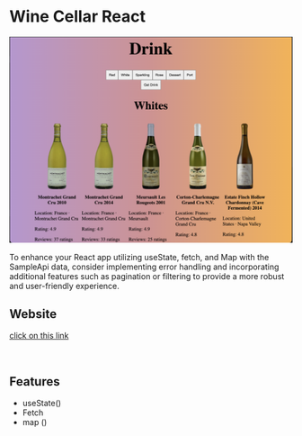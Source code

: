# Wine Cellar React

[![screen shot](./public/images/md.png)](https://wine-cellar-ari.web.app/)

To enhance your React app utilizing useState, fetch, and Map with the SampleApi data, consider implementing error handling and incorporating additional features such as pagination or filtering to provide a more robust and user-friendly experience.


## Website
[click on this link](https://wine-cellar-ari.web.app/)

<br>

## Features 
* useState()
* Fetch
* map ()

